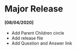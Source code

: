 # Major Release 

#### [08/04/2020]
  - Add Parent Children circle 
  - Add release file 
  - Add Question and Answer link 